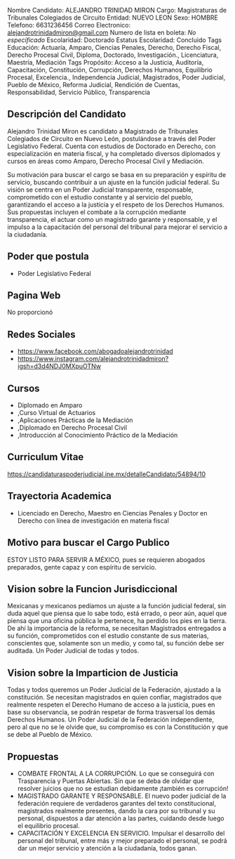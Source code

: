 Nombre Candidato: ALEJANDRO TRINIDAD MIRON
Cargo: Magistraturas de Tribunales Colegiados de Circuito
Entidad: NUEVO LEON
Sexo: HOMBRE
Telefono: 6631236456
Correo Electronico: alejandrotrinidadmiron@gmail.com
Numero de lista en boleta: *No especificado*
Escolaridad: Doctorado
Estatus Escolaridad: Concluido
Tags Educación: Actuaría, Amparo, Ciencias Penales, Derecho, Derecho Fiscal, Derecho Procesal Civil, Diploma, Doctorado, Investigación., Licenciatura, Maestría, Mediación
Tags Propósito: Acceso a la Justicia, Auditoría, Capacitación, Constitución, Corrupción, Derechos Humanos, Equilibrio Procesal, Excelencia., Independencia Judicial, Magistrados, Poder Judicial, Pueblo de México, Reforma Judicial, Rendición de Cuentas, Responsabilidad, Servicio Público, Transparencia


## Descripción del Candidato 

Alejandro Trinidad Miron es candidato a Magistrado de Tribunales Colegiados de Circuito en Nuevo León, postulándose a través del Poder Legislativo Federal. Cuenta con estudios de Doctorado en Derecho, con especialización en materia fiscal, y ha completado diversos diplomados y cursos en áreas como Amparo, Derecho Procesal Civil y Mediación.

Su motivación para buscar el cargo se basa en su preparación y espíritu de servicio, buscando contribuir a un ajuste en la función judicial federal. Su visión se centra en un Poder Judicial transparente, responsable, comprometido con el estudio constante y al servicio del pueblo, garantizando el acceso a la justicia y el respeto de los Derechos Humanos. Sus propuestas incluyen el combate a la corrupción mediante transparencia, el actuar como un magistrado garante y responsable, y el impulso a la capacitación del personal del tribunal para mejorar el servicio a la ciudadanía.


## Poder que postula

- Poder Legislativo Federal


## Pagina Web

No proporcionó


## Redes Sociales

- https://www.facebook.com/abogadoalejandrotrinidad
- https://www.instagram.com/alejandrotrinidadmiron?igsh=d3d4NDJ0MXpuOTNw


## Cursos

- Diplomado en Amparo
- ,Curso Virtual de Actuarios
- ,Aplicaciones Prácticas de la Mediación
- ,Diplomado en Derecho Procesal Civil
- ,Introducción al Conocimiento Práctico de la Mediación


## Curriculum Vitae

https://candidaturaspoderjudicial.ine.mx/detalleCandidato/54894/10


## Trayectoria Academica

- Licenciado en Derecho, Maestro en Ciencias Penales y Doctor en Derecho con línea de investigación en materia fiscal


## Motivo para buscar el Cargo Publico

ESTOY LISTO PARA SERVIR A MÉXICO, pues se requieren abogados preparados, gente capaz y con espíritu de servicio.


## Vision sobre la Funcion Jurisdiccional

Mexicanas y mexicanos pedíamos un ajuste a la función judicial federal, sin duda aquel que piensa que lo sabe todo, está errado, o peor aún, aquel que piensa que una oficina pública le pertenece, ha perdido los pies en la tierra. De ahí la importancia de la reforma, se necesitan Magistrados entregados a su función, comprometidos con el estudio constante de sus materias, conscientes que, solamente son un medio, y como tal, su función debe ser auditada. Un Poder Judicial de todas y todos.


## Vision sobre la Imparticion de Justicia

Todas y todos queremos un Poder Judicial de la Federación, ajustado a la constitución. Se necesitan magistrados en quien confiar, magistrados que realmente respeten el Derecho Humano de acceso a la justicia, pues en base su observancia, se podrán respetar de forma trasversal los demás Derechos Humanos. Un Poder Judicial de la Federación independiente, pero al que no se le olvide que, su compromiso es con la Constitución y que se debe al Pueblo de México.


## Propuestas

- COMBATE FRONTAL A LA CORRUPCIÓN. Lo que se conseguirá con Trasparencia y Puertas Abiertas. Sin que se deba de olvidar que resolver juicios que no se estudian debidamente ¡también es corrupción!
- MAGISTRADO GARANTE Y RESPONSABLE. El nuevo poder judicial de la federación requiere de verdaderos garantes del texto constitucional, magistrados realmente presentes, dando la cara por su tribunal y su personal, dispuestos a dar atención a las partes, cuidando desde luego el equilibrio procesal.
- CAPACITACIÓN Y EXCELENCIA EN SERVICIO. Impulsar el desarrollo del personal del tribunal, entre más y mejor preparado el personal, se podrá dar un mejor servicio y atención a la ciudadanía, todos ganan.

